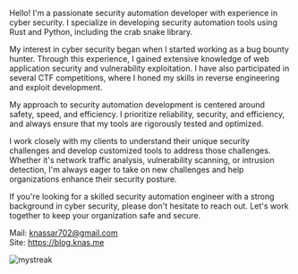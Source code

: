 Hello! I'm a passionate security automation developer with experience in cyber security. I specialize in developing security automation tools using Rust and Python, including the crab snake library.

My interest in cyber security began when I started working as a bug bounty hunter. Through this experience, I gained extensive knowledge of web application security and vulnerability exploitation. I have also participated in several CTF competitions, where I honed my skills in reverse engineering and exploit development.

My approach to security automation development is centered around safety, speed, and efficiency. I prioritize reliability, security, and efficiency, and always ensure that my tools are rigorously tested and optimized.

I work closely with my clients to understand their unique security challenges and develop customized tools to address those challenges. Whether it's network traffic analysis, vulnerability scanning, or intrusion detection, I'm always eager to take on new challenges and help organizations enhance their security posture.

If you're looking for a skilled security automation engineer with a strong background in cyber security, please don't hesitate to reach out. Let's work together to keep your organization safe and secure.


Mail: knassar702@gmail.com \
Site: https://blog.knas.me

<img src="https://github-readme-streak-stats.herokuapp.com/?user=knassar702&theme=tokyonight" alt="mystreak"/>
